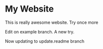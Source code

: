 # My Website

This is really awesome website. Try once more

Edit on example branch. A new try.

Now updating to update.readme branch
